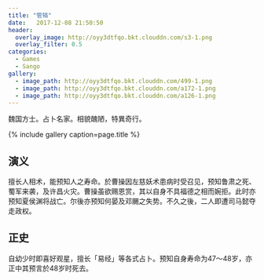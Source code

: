 ```yaml
---
title: "管辂"
date:   2017-12-08 21:50:50
header:
  overlay_image: http://oyy3dtfqo.bkt.clouddn.com/s3-1.png
  overlay_filter: 0.5
categories:
  - Games
  - Sango
gallery:
  - image_path: http://oyy3dtfqo.bkt.clouddn.com/499-1.png
  - image_path: http://oyy3dtfqo.bkt.clouddn.com/a172-1.png
  - image_path: http://oyy3dtfqo.bkt.clouddn.com/a126-1.png
---
```


魏国方士。占卜名家。相貌醜陋，特異奇行。

{% include gallery caption=page.title %}

## 演义

擅长人相术，能预知人之寿命。於曹操因左慈妖术患病时受召见，预知鲁肃之死、蜀军来袭，及许昌火灾。曹操虽欲赐恩赏，其以自身不具福德之相而婉拒。此时亦预知夏侯渊将战亡。尔後亦预知何晏及邓颺之失势。不久之後，二人即遭司马懿夺走政权。

## 正史

自幼少时即喜好观星，擅长「易经」等各式占卜。预知自身寿命为47～48岁，亦正中其预言於48岁时死去。